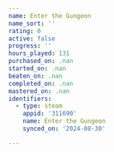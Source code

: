 ```yaml
---
name: Enter the Gungeon
name_sort: ''
rating: 0
active: false
progress: ''
hours_played: 131
purchased_on: .nan
started_on: .nan
beaten_on: .nan
completed_on: .nan
mastered_on: .nan
identifiers:
  - type: steam
    appid: '311690'
    name: Enter the Gungeon
    synced_on: '2024-08-30'

---
```

